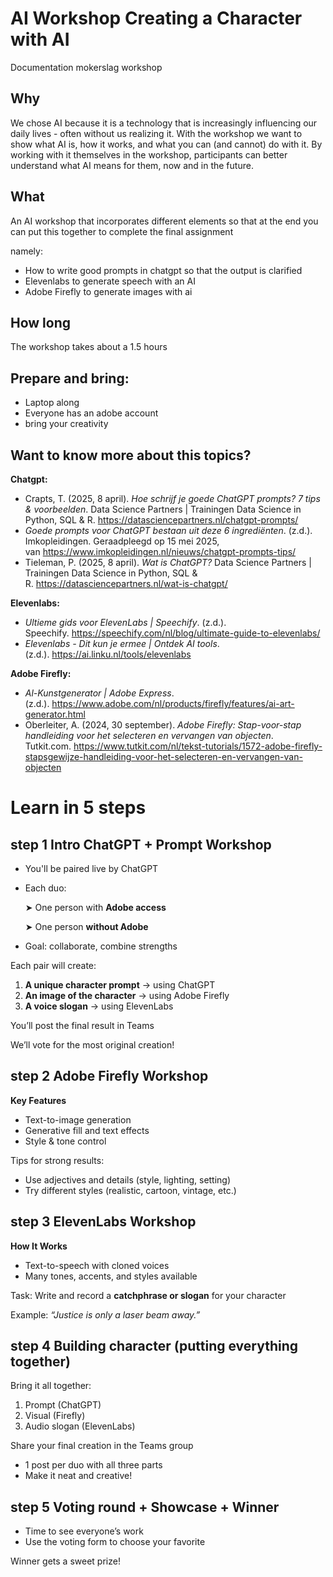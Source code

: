 #  AI Workshop Creating a Character with AI
Documentation mokerslag workshop

##  Why
We chose AI because it is a technology that is increasingly influencing our daily lives - often without us realizing it. With the workshop we want to show what AI is, how it works, and what you can (and cannot) do with it. By working with it themselves in the workshop, participants can better understand what AI means for them, now and in the future.

##  What
An AI workshop that incorporates different elements so that at the end you can put this together to complete the final assignment

namely:

- How to write good prompts in chatgpt so that the output is clarified
- Elevenlabs to generate speech with an AI
- Adobe Firefly to generate images with ai

##  How long
The workshop takes about a 1.5 hours

## Prepare and bring:
- Laptop along
- Everyone has an adobe account
- bring your creativity

## Want to know more about this topics?
**Chatgpt:**

- Crapts, T. (2025, 8 april). *Hoe schrijf je goede ChatGPT prompts? 7 tips & voorbeelden*. Data Science Partners | Trainingen Data Science in Python, SQL & R. https://datasciencepartners.nl/chatgpt-prompts/
- *Goede prompts voor ChatGPT bestaan uit deze 6 ingrediënten*. (z.d.). Imkopleidingen. Geraadpleegd op 15 mei 2025, van https://www.imkopleidingen.nl/nieuws/chatgpt-prompts-tips/
- Tieleman, P. (2025, 8 april). *Wat is ChatGPT?* Data Science Partners | Trainingen Data Science in Python, SQL & R. https://datasciencepartners.nl/wat-is-chatgpt/

**Elevenlabs:**

- *Ultieme gids voor ElevenLabs | Speechify*. (z.d.). Speechify. https://speechify.com/nl/blog/ultimate-guide-to-elevenlabs/
- *Elevenlabs - Dit kun je ermee | Ontdek AI tools*. (z.d.). https://ai.linku.nl/tools/elevenlabs

**Adobe Firefly:**

- *Al-Kunstgenerator | Adobe Express*. (z.d.). https://www.adobe.com/nl/products/firefly/features/ai-art-generator.html
- Oberleiter, A. (2024, 30 september). *Adobe Firefly: Stap-voor-stap handleiding voor het selecteren en vervangen van objecten*. Tutkit.com. https://www.tutkit.com/nl/tekst-tutorials/1572-adobe-firefly-stapsgewijze-handleiding-voor-het-selecteren-en-vervangen-van-objecten

# Learn in 5 steps

## step 1 Intro ChatGPT + Prompt Workshop

- You'll be paired live by ChatGPT
- Each duo:
    
    ➤ One person with **Adobe access**
    
    ➤ One person **without Adobe**
    
- Goal: collaborate, combine strengths

Each pair will create:

1. **A unique character prompt** → using ChatGPT
2. **An image of the character** → using Adobe Firefly
3. **A voice slogan** → using ElevenLabs
    
You’ll post the final result in Teams
    
We’ll vote for the most original creation!


## step 2 Adobe Firefly Workshop

**Key Features**

- Text-to-image generation
- Generative fill and text effects
- Style & tone control

Tips for strong results:

- Use adjectives and details (style, lighting, setting)
- Try different styles (realistic, cartoon, vintage, etc.)


## step 3 ElevenLabs Workshop

**How It Works**

- Text-to-speech with cloned voices
- Many tones, accents, and styles available

Task: Write and record a **catchphrase or slogan** for your character

Example: *“Justice is only a laser beam away.”*


## step 4 Building character (putting everything together)
Bring it all together:

1. Prompt (ChatGPT)
2. Visual (Firefly)
3. Audio slogan (ElevenLabs)

Share your final creation in the Teams group

- 1 post per duo with all three parts
- Make it neat and creative!


## step 5 Voting round + Showcase + Winner
- Time to see everyone’s work
- Use the voting form to choose your favorite
    
Winner gets a sweet prize!

